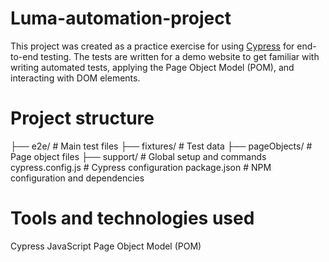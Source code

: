 # Luma-automation-project
This project was created as a practice exercise for using [Cypress](https://www.cypress.io/) for end-to-end testing.
The tests are written for a demo website to get familiar with writing automated tests, applying the Page Object Model (POM), and interacting with DOM elements.

# Project structure
├── e2e/ # Main test files
├── fixtures/ # Test data 
├── pageObjects/ # Page object files 
├── support/ # Global setup and commands
cypress.config.js # Cypress configuration
package.json # NPM configuration and dependencies

# Tools and technologies used
Cypress
JavaScript
Page Object Model (POM)
